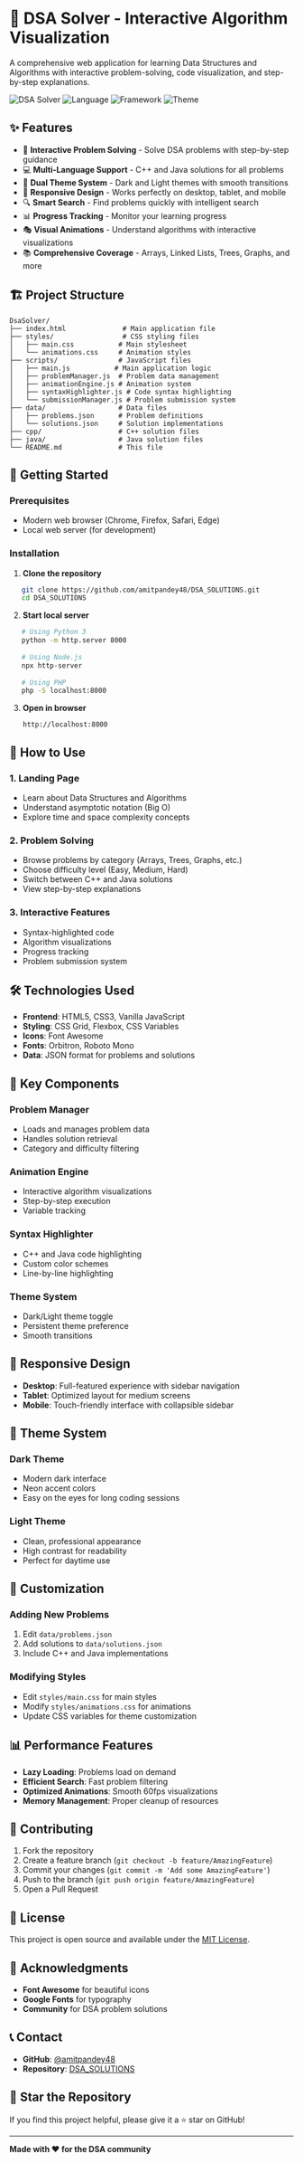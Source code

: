 # 🚀 DSA Solver - Interactive Algorithm Visualization

A comprehensive web application for learning Data Structures and Algorithms with interactive problem-solving, code visualization, and step-by-step explanations.

![DSA Solver](https://img.shields.io/badge/DSA-Solver-brightgreen)
![Language](https://img.shields.io/badge/Language-JavaScript-blue)
![Framework](https://img.shields.io/badge/Framework-Vanilla%20JS-orange)
![Theme](https://img.shields.io/badge/Theme-Dark%20%7C%20Light-purple)

## ✨ **Features**

- 🎯 **Interactive Problem Solving** - Solve DSA problems with step-by-step guidance
- 💻 **Multi-Language Support** - C++ and Java solutions for all problems
- 🎨 **Dual Theme System** - Dark and Light themes with smooth transitions
- 📱 **Responsive Design** - Works perfectly on desktop, tablet, and mobile
- 🔍 **Smart Search** - Find problems quickly with intelligent search
- 📊 **Progress Tracking** - Monitor your learning progress
- 🎭 **Visual Animations** - Understand algorithms with interactive visualizations
- 📚 **Comprehensive Coverage** - Arrays, Linked Lists, Trees, Graphs, and more

## 🏗️ **Project Structure**

```
DsaSolver/
├── index.html              # Main application file
├── styles/                 # CSS styling files
│   ├── main.css           # Main stylesheet
│   └── animations.css     # Animation styles
├── scripts/               # JavaScript files
│   ├── main.js           # Main application logic
│   ├── problemManager.js  # Problem data management
│   ├── animationEngine.js # Animation system
│   ├── syntaxHighlighter.js # Code syntax highlighting
│   └── submissionManager.js # Problem submission system
├── data/                  # Data files
│   ├── problems.json      # Problem definitions
│   └── solutions.json     # Solution implementations
├── cpp/                   # C++ solution files
├── java/                  # Java solution files
└── README.md              # This file
```

## 🚀 **Getting Started**

### **Prerequisites**
- Modern web browser (Chrome, Firefox, Safari, Edge)
- Local web server (for development)

### **Installation**

1. **Clone the repository**
```bash
   git clone https://github.com/amitpandey48/DSA_SOLUTIONS.git
   cd DSA_SOLUTIONS
   ```

2. **Start local server**
```bash
   # Using Python 3
   python -m http.server 8000
   
   # Using Node.js
   npx http-server
   
   # Using PHP
   php -S localhost:8000
   ```

3. **Open in browser**
   ```
   http://localhost:8000
   ```

## 🎯 **How to Use**

### **1. Landing Page**
- Learn about Data Structures and Algorithms
- Understand asymptotic notation (Big O)
- Explore time and space complexity concepts

### **2. Problem Solving**
- Browse problems by category (Arrays, Trees, Graphs, etc.)
- Choose difficulty level (Easy, Medium, Hard)
- Switch between C++ and Java solutions
- View step-by-step explanations

### **3. Interactive Features**
- Syntax-highlighted code
- Algorithm visualizations
- Progress tracking
- Problem submission system

## 🛠️ **Technologies Used**

- **Frontend**: HTML5, CSS3, Vanilla JavaScript
- **Styling**: CSS Grid, Flexbox, CSS Variables
- **Icons**: Font Awesome
- **Fonts**: Orbitron, Roboto Mono
- **Data**: JSON format for problems and solutions

## 🌟 **Key Components**

### **Problem Manager**
- Loads and manages problem data
- Handles solution retrieval
- Category and difficulty filtering

### **Animation Engine**
- Interactive algorithm visualizations
- Step-by-step execution
- Variable tracking

### **Syntax Highlighter**
- C++ and Java code highlighting
- Custom color schemes
- Line-by-line highlighting

### **Theme System**
- Dark/Light theme toggle
- Persistent theme preference
- Smooth transitions

## 📱 **Responsive Design**

- **Desktop**: Full-featured experience with sidebar navigation
- **Tablet**: Optimized layout for medium screens
- **Mobile**: Touch-friendly interface with collapsible sidebar

## 🎨 **Theme System**

### **Dark Theme**
- Modern dark interface
- Neon accent colors
- Easy on the eyes for long coding sessions

### **Light Theme**
- Clean, professional appearance
- High contrast for readability
- Perfect for daytime use

## 🔧 **Customization**

### **Adding New Problems**
1. Edit `data/problems.json`
2. Add solutions to `data/solutions.json`
3. Include C++ and Java implementations

### **Modifying Styles**
- Edit `styles/main.css` for main styles
- Modify `styles/animations.css` for animations
- Update CSS variables for theme customization

## 📊 **Performance Features**

- **Lazy Loading**: Problems load on demand
- **Efficient Search**: Fast problem filtering
- **Optimized Animations**: Smooth 60fps visualizations
- **Memory Management**: Proper cleanup of resources

## 🤝 **Contributing**

1. Fork the repository
2. Create a feature branch (`git checkout -b feature/AmazingFeature`)
3. Commit your changes (`git commit -m 'Add some AmazingFeature'`)
4. Push to the branch (`git push origin feature/AmazingFeature`)
5. Open a Pull Request

## 📝 **License**

This project is open source and available under the [MIT License](LICENSE).

## 🙏 **Acknowledgments**

- **Font Awesome** for beautiful icons
- **Google Fonts** for typography
- **Community** for DSA problem solutions

## 📞 **Contact**

- **GitHub**: [@amitpandey48](https://github.com/amitpandey48)
- **Repository**: [DSA_SOLUTIONS](https://github.com/amitpandey48/DSA_SOLUTIONS)

## 🌟 **Star the Repository**

If you find this project helpful, please give it a ⭐ star on GitHub!

---

**Made with ❤️ for the DSA community**